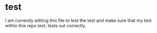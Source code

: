 # test

I am currently editing this file to test the test and make sure that my test within this repo test, tests out correctly.
